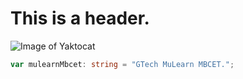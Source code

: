 # This is a header.

![Image of Yaktocat](https://octodex.github.com/images/yaktocat.png)

``` typescript
var mulearnMbcet: string = "GTech MuLearn MBCET.";
```
